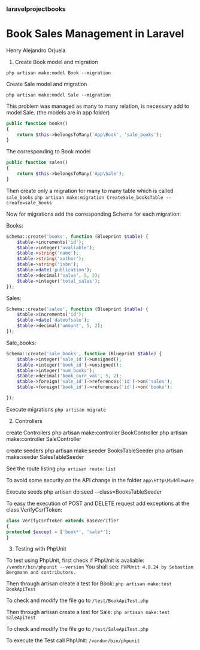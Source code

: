 ### laravelprojectbooks

# Book Sales Management in Laravel
Henry Alejandro Orjuela

1. Create  Book model and migration

  `php artisan make:model Book --migration`

  Create  Sale model and migration

  `php artisan make:model Sale --migration`

  This problem was managed as many to many relation,  is necessary add to model Sale.
  (the models are in app folder)
  ```php
  public function books()
  {
      return $this->belongsToMany('App\Book', 'sale_books');
  }
  ```
  The corresponding  to Book model
  ```php
  public function sales()
  {
      return $this->belongsToMany('App\Sale');
  }
  ```
  Then create only a migration for many to many table which is called `sale_books`
  `php artisan make:migration CreateSale_booksTable --create=sale_books`

  Now for migrations add the corresponding Schema for each migration:

  Books:
  ```php
  Schema::create('books', function (Blueprint $table) {
      $table->increments('id');
      $table->integer('avaliable');
      $table->string('name');
      $table->string('author');
      $table->string('isbn');
      $table->date('publication');
      $table->decimal('value', 5, 2);
      $table->integer('total_sales');
  });
  ```
  Sales:

  ```php
  Schema::create('sales', function (Blueprint $table) {
      $table->increments('id');
      $table->date('dateofsale');
      $table->decimal('amount', 5, 2);
  });
  ```
  Sale_books:

  ```php
  Schema::create('sale_books', function (Blueprint $table) {
      $table->integer('sale_id')->unsigned();
      $table->integer('book_id')->unsigned();
      $table->integer('num_books');
      $table->decimal('book_curr_val', 5, 2);
      $table->foreign('sale_id')->references('id')->on('sales');
      $table->foreign('book_id')->references('id')->on('books');

  });
  ```

  Execute migrations
  `php artisan migrate`

2. Controllers

  create Controllers
  php artisan make:controller BookController
  php artisan make:controller SaleController

  create seeders
  php artisan make:seeder BooksTableSeeder
  php artisan make:seeder SalesTableSeeder


  See the route listing
  `php artisan route:list`

  To avoid some security on the API change in the folder  `app\Http\Middleware`

  Execute seeds
  php artisan db:seed --class=BooksTableSeeder


  To easy the execution of POST and DELETE request add exceptions at the class VerifyCsrfToken:
  ```php
  class VerifyCsrfToken extends BaseVerifier
  {
  protected $except = ['book*', 'sale*'];
  }
  ```
3. Testing with PhpUnit

  To test using PhpUnit, first check if PhpUnit is avaliable:
  `/vendor/bin/phpunit --version`
  You shall see:
  `PHPUnit 4.8.24 by Sebastian Bergmann and contributors.`

  Then through artisan create a test for Book:
  `php artisan make:test BookApiTest`

  To check and modify the file go to `/test/BookApiTest.php`

  Then through artisan create a test for Sale:
  `php artisan make:test SaleApiTest`

  To check and modify the file go to `/test/SaleApiTest.php`

  To execute the Test call PhpUnit:
  `/vendor/bin/phpunit`

